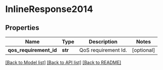 # InlineResponse2014

## Properties
Name | Type | Description | Notes
------------ | ------------- | ------------- | -------------
**qos_requirement_id** | **str** | QoS requirement Id. | [optional] 

[[Back to Model list]](../README.md#documentation-for-models) [[Back to API list]](../README.md#documentation-for-api-endpoints) [[Back to README]](../README.md)

